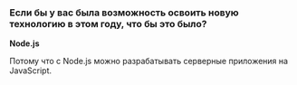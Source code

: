 ### Если бы у вас была возможность освоить новую технологию в этом году, что бы это было?

**Node.js**

Потому что с Node.js можно разрабатывать серверные приложения на JavaScript.